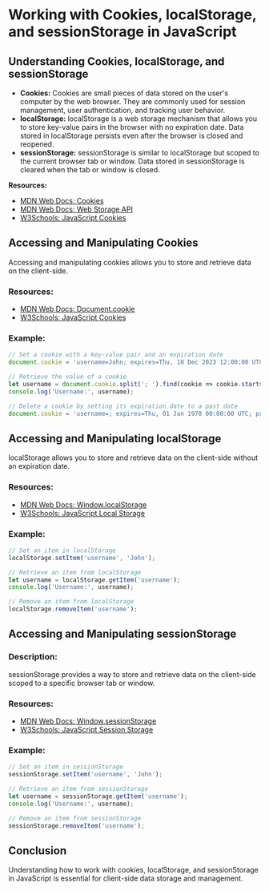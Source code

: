 # Working with Cookies, localStorage, and sessionStorage in JavaScript

## Understanding Cookies, localStorage, and sessionStorage
- **Cookies:** Cookies are small pieces of data stored on the user's computer by the web browser. They are commonly used for session management, user authentication, and tracking user behavior.
- **localStorage:** localStorage is a web storage mechanism that allows you to store key-value pairs in the browser with no expiration date. Data stored in localStorage persists even after the browser is closed and reopened.
- **sessionStorage:** sessionStorage is similar to localStorage but scoped to the current browser tab or window. Data stored in sessionStorage is cleared when the tab or window is closed.

**Resources:**
- [MDN Web Docs: Cookies](https://developer.mozilla.org/en-US/docs/Web/HTTP/Cookies)
- [MDN Web Docs: Web Storage API](https://developer.mozilla.org/en-US/docs/Web/API/Web_Storage_API)
- [W3Schools: JavaScript Cookies](https://www.w3schools.com/js/js_cookies.asp)

## Accessing and Manipulating Cookies
Accessing and manipulating cookies allows you to store and retrieve data on the client-side.

### Resources:
- [MDN Web Docs: Document.cookie](https://developer.mozilla.org/en-US/docs/Web/API/Document/cookie)
- [W3Schools: JavaScript Cookies](https://www.w3schools.com/js/js_cookies.asp)

### Example:
```javascript
// Set a cookie with a key-value pair and an expiration date
document.cookie = 'username=John; expires=Thu, 18 Dec 2023 12:00:00 UTC; path=/';

// Retrieve the value of a cookie
let username = document.cookie.split('; ').find(cookie => cookie.startsWith('username=')).split('=')[1];
console.log('Username:', username);

// Delete a cookie by setting its expiration date to a past date
document.cookie = 'username=; expires=Thu, 01 Jan 1970 00:00:00 UTC; path=/;';
```

## Accessing and Manipulating localStorage
localStorage allows you to store and retrieve data on the client-side without an expiration date.

### Resources:
- [MDN Web Docs: Window.localStorage](https://developer.mozilla.org/en-US/docs/Web/API/Window/localStorage)
- [W3Schools: JavaScript Local Storage](https://www.w3schools.com/jsref/prop_win_localstorage.asp)

### Example:
```javascript
// Set an item in localStorage
localStorage.setItem('username', 'John');

// Retrieve an item from localStorage
let username = localStorage.getItem('username');
console.log('Username:', username);

// Remove an item from localStorage
localStorage.removeItem('username');
```

## Accessing and Manipulating sessionStorage

### Description:
sessionStorage provides a way to store and retrieve data on the client-side scoped to a specific browser tab or window.

### Resources:
- [MDN Web Docs: Window.sessionStorage](https://developer.mozilla.org/en-US/docs/Web/API/Window/sessionStorage)
- [W3Schools: JavaScript Session Storage](https://www.w3schools.com/jsref/prop_win_sessionstorage.asp)

### Example:
```javascript
// Set an item in sessionStorage
sessionStorage.setItem('username', 'John');

// Retrieve an item from sessionStorage
let username = sessionStorage.getItem('username');
console.log('Username:', username);

// Remove an item from sessionStorage
sessionStorage.removeItem('username');
```
## Conclusion
Understanding how to work with cookies, localStorage, and sessionStorage in JavaScript is essential for client-side data storage and management.
